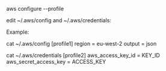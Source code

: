 aws configure --profile <profile-name>

edit ~/.aws/config and ~/.aws/credentials:

Example:

cat ~/.aws/config
[profile1]
region = eu-west-2
output = json

cat ~/.aws/credentials
[profile2]
aws_access_key_id = KEY_ID
aws_secret_access_key = ACCESS_KEY
